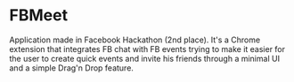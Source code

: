 FBMeet
======

Application made in Facebook Hackathon (2nd place).
It's a Chrome extension that integrates FB chat with FB events trying to make it easier 
for the user to create quick events and invite his friends through a minimal UI and a simple Drag'n Drop feature.
